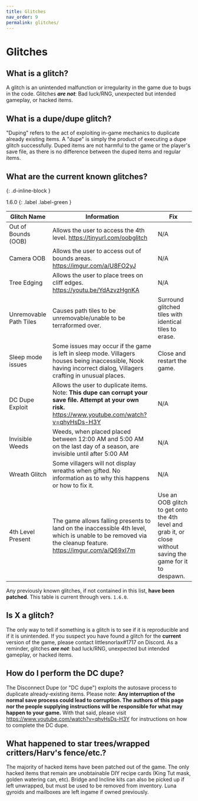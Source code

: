 ```yaml
---
title: Glitches
nav_order: 9
permalink: glitches/
---
```


# Glitches 
## What is a glitch?
A glitch is an unintended malfunction or irregularity in the game due to bugs in the code. Glitches ***are not***: Bad luck/RNG, unexpected but intended gameplay, or hacked items.

## What is a dupe/dupe glitch?
"Duping" refers to the act of exploiting in-game mechanics to duplicate already existing items. A "dupe" is simply the product of executing a dupe glitch successfully. Duped items are not harmful to the game or the player's save file, as there is no difference between the duped items and regular items.

## What are the current known glitches?
{: .d-inline-block }

1.6.0
{: .label .label-green }

| Glitch Name            | Information                                                                                                                                                        | Fix                                                                                                          |
|------------------------|--------------------------------------------------------------------------------------------------------------------------------------------------------------------|--------------------------------------------------------------------------------------------------------------|
| Out of Bounds (OOB)    | Allows the user to access the 4th level. <https://tinyurl.com/oobglitch>                                                                                           | N/A                                                                                                          |
| Camera OOB             | Allows the user to access out of bounds areas. <https://imgur.com/a/U8FO2yJ>                                                                                       | N/A                                                                                                          |
| Tree Edging            | Allows the user to place trees on cliff edges. <https://youtu.be/YdAzvzHgnKA>                                                                                      | N/A                                                                                                          |
| Unremovable Path Tiles | Causes path tiles to be unremovable/unable to be terraformed over.                                                                                                 | Surround glitched tiles with identical tiles to erase.                                                       |
| Sleep mode issues      | Some issues may occur if the game is left in sleep mode. Villagers houses being inaccessible, Nook having incorrect dialog, Villagers  crafting in unusual places. | Close and restart the game.                                                                                  |
| DC Dupe Exploit        | Allows the user to duplicate items. Note: **This dupe can corrupt your save file. Attempt at your own risk.** <https://www.youtube.com/watch?v=qhyHsDs-H3Y>        | N/A                                                                                                          |
| Invisible Weeds        | Weeds, when placed placed between 12:00 AM and 5:00 AM on the last day of a season, are invisible until after 5:00 AM                                              | N/A                                                                                                          |
| Wreath Glitch          | Some villagers will not display wreaths when gifted. No information as to why this happens or how to fix it.                                                       | N/A                                                                                                          |
| 4th Level Present      | The game allows falling presents to land on the inaccessible 4th level, which is unable to be removed via the cleanup feature. <https://imgur.com/a/Q69xl7m>       | Use an OOB glitch to get onto the 4th level and grab it, or close without saving the game for it to despawn. |

Any previously known glitches, if not contained in this list, **have been patched**. This table is current through vers. `1.6.0`.

## Is X a glitch?
The only way to tell if something is a glitch is to see if it is reproducible and if it is unintended. If you suspect you have found a glitch for the **current** version of the game, please contact littlesnorlax#1717 on Discord. As a reminder, glitches ***are not***: bad luck/RNG, unexpected but intended gameplay, or hacked items.

## How do I perform the DC dupe? 
The Disconnect Dupe (or "DC dupe") exploits the autosave process to duplicate already-existing items. Please note: **Any interruption of the normal save process could lead to corruption. The authors of this page nor the people supplying instructions will be responsible for what may happen to your game.** With that said, please visit <https://www.youtube.com/watch?v=qhyHsDs-H3Y> for instructions on how to complete the DC dupe.

## What happened to star trees/wrapped critters/Harv's fence/etc.?
The majority of hacked items have been patched out of the game. The only hacked items that remain are unobtainable DIY recipe cards (King Tut mask, golden watering can, etc). Bridge and Incline kits can also be picked up if left unwrapped, but must be used to be removed from inventory. Luna gyroids and mailboxes are left ingame if owned previously.  
